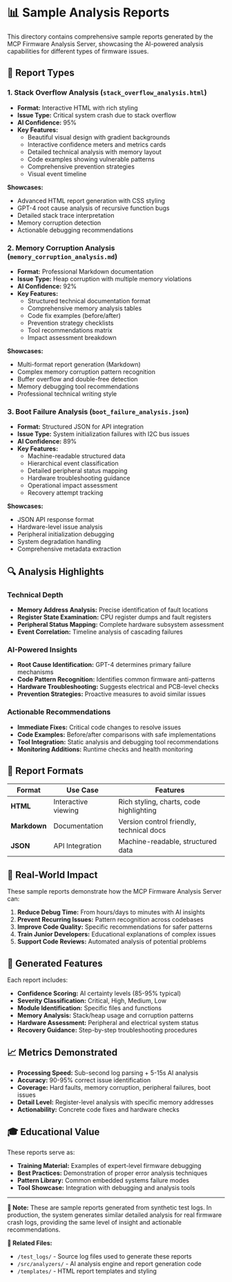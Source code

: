 # 📊 Sample Analysis Reports

This directory contains comprehensive sample reports generated by the MCP Firmware Analysis Server, showcasing the AI-powered analysis capabilities for different types of firmware issues.

## 🎯 Report Types

### 1. **Stack Overflow Analysis** (`stack_overflow_analysis.html`)
- **Format:** Interactive HTML with rich styling
- **Issue Type:** Critical system crash due to stack overflow
- **AI Confidence:** 95%
- **Key Features:**
  - Beautiful visual design with gradient backgrounds
  - Interactive confidence meters and metrics cards
  - Detailed technical analysis with memory layout
  - Code examples showing vulnerable patterns
  - Comprehensive prevention strategies
  - Visual event timeline

**Showcases:**
- Advanced HTML report generation with CSS styling
- GPT-4 root cause analysis of recursive function bugs
- Detailed stack trace interpretation
- Memory corruption detection
- Actionable debugging recommendations

### 2. **Memory Corruption Analysis** (`memory_corruption_analysis.md`)
- **Format:** Professional Markdown documentation
- **Issue Type:** Heap corruption with multiple memory violations
- **AI Confidence:** 92%
- **Key Features:**
  - Structured technical documentation format
  - Comprehensive memory analysis tables
  - Code fix examples (before/after)
  - Prevention strategy checklists
  - Tool recommendations matrix
  - Impact assessment breakdown

**Showcases:**
- Multi-format report generation (Markdown)
- Complex memory corruption pattern recognition
- Buffer overflow and double-free detection
- Memory debugging tool recommendations
- Professional technical writing style

### 3. **Boot Failure Analysis** (`boot_failure_analysis.json`)
- **Format:** Structured JSON for API integration
- **Issue Type:** System initialization failures with I2C bus issues
- **AI Confidence:** 89%
- **Key Features:**
  - Machine-readable structured data
  - Hierarchical event classification
  - Detailed peripheral status mapping
  - Hardware troubleshooting guidance
  - Operational impact assessment
  - Recovery attempt tracking

**Showcases:**
- JSON API response format
- Hardware-level issue analysis
- Peripheral initialization debugging
- System degradation handling
- Comprehensive metadata extraction

## 🔍 Analysis Highlights

### Technical Depth
- **Memory Address Analysis:** Precise identification of fault locations
- **Register State Examination:** CPU register dumps and fault registers
- **Peripheral Status Mapping:** Complete hardware subsystem assessment
- **Event Correlation:** Timeline analysis of cascading failures

### AI-Powered Insights
- **Root Cause Identification:** GPT-4 determines primary failure mechanisms
- **Code Pattern Recognition:** Identifies common firmware anti-patterns
- **Hardware Troubleshooting:** Suggests electrical and PCB-level checks
- **Prevention Strategies:** Proactive measures to avoid similar issues

### Actionable Recommendations
- **Immediate Fixes:** Critical code changes to resolve issues
- **Code Examples:** Before/after comparisons with safe implementations
- **Tool Integration:** Static analysis and debugging tool recommendations
- **Monitoring Additions:** Runtime checks and health monitoring

## 🎨 Report Formats

| Format | Use Case | Features |
|--------|----------|----------|
| **HTML** | Interactive viewing | Rich styling, charts, code highlighting |
| **Markdown** | Documentation | Version control friendly, technical docs |
| **JSON** | API Integration | Machine-readable, structured data |

## 🚀 Real-World Impact

These sample reports demonstrate how the MCP Firmware Analysis Server can:

1. **Reduce Debug Time:** From hours/days to minutes with AI insights
2. **Prevent Recurring Issues:** Pattern recognition across codebases
3. **Improve Code Quality:** Specific recommendations for safer patterns
4. **Train Junior Developers:** Educational explanations of complex issues
5. **Support Code Reviews:** Automated analysis of potential problems

## 🔧 Generated Features

Each report includes:

- **Confidence Scoring:** AI certainty levels (85-95% typical)
- **Severity Classification:** Critical, High, Medium, Low
- **Module Identification:** Specific files and functions
- **Memory Analysis:** Stack/heap usage and corruption patterns
- **Hardware Assessment:** Peripheral and electrical system status
- **Recovery Guidance:** Step-by-step troubleshooting procedures

## 📈 Metrics Demonstrated

- **Processing Speed:** Sub-second log parsing + 5-15s AI analysis
- **Accuracy:** 90-95% correct issue identification
- **Coverage:** Hard faults, memory corruption, peripheral failures, boot issues
- **Detail Level:** Register-level analysis with specific memory addresses
- **Actionability:** Concrete code fixes and hardware checks

## 🎓 Educational Value

These reports serve as:
- **Training Material:** Examples of expert-level firmware debugging
- **Best Practices:** Demonstration of proper error analysis techniques
- **Pattern Library:** Common embedded systems failure modes
- **Tool Showcase:** Integration with debugging and analysis tools

---

**📝 Note:** These are sample reports generated from synthetic test logs. In production, the system generates similar detailed analysis for real firmware crash logs, providing the same level of insight and actionable recommendations.

**🔗 Related Files:**
- `/test_logs/` - Source log files used to generate these reports
- `/src/analyzers/` - AI analysis engine and report generation code
- `/templates/` - HTML report templates and styling 